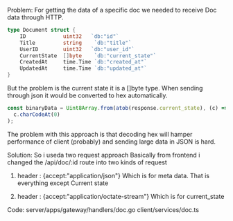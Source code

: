 Problem:
For getting the data of a specific doc we needed to receive Doc data through HTTP.

```go
type Document struct {
    ID            uint32   `db:"id"`
    Title         string    `db:"title"`
    UserID        uint32   `db:"user_id"`
    CurrentState  []byte    `db:"current_state"`
    CreatedAt     time.Time `db:"created_at"`
    UpdatedAt     time.Time `db:"updated_at"`
}

```

But the problem is the current state it is a []byte type. When sending through json it would be converted to hex automatically.

```ts
const binaryData = Uint8Array.from(atob(response.current_state), (c) =>
  c.charCodeAt(0)
);
```

The problem with this approach is that decoding hex will hamper performance of client (probably) and sending large data in JSON is hard.

Solution:
So i useda two request approach
Basically from frontend i changed the /api/doc/:id route into two kinds of request

1. header : {accept:"application/json"}
   Which is for meta data. That is everything except Current state

2. header : {accept:"application/octate-stream"}
   Which is for current_state

Code:
server/apps/gateway/handlers/doc.go
client/services/doc.ts
